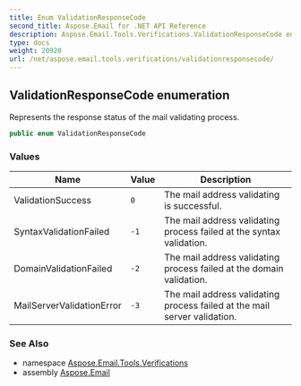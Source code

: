 ```yaml
---
title: Enum ValidationResponseCode
second_title: Aspose.Email for .NET API Reference
description: Aspose.Email.Tools.Verifications.ValidationResponseCode enum. Represents the response status of the mail validating process
type: docs
weight: 20920
url: /net/aspose.email.tools.verifications/validationresponsecode/
---
```

## ValidationResponseCode enumeration

Represents the response status of the mail validating process.

```csharp
public enum ValidationResponseCode
```

### Values

| Name | Value | Description |
| --- | --- | --- |
| ValidationSuccess | `0` | The mail address validating is successful. |
| SyntaxValidationFailed | `-1` | The mail address validating process failed at the syntax validation. |
| DomainValidationFailed | `-2` | The mail address validating process failed at the domain validation. |
| MailServerValidationError | `-3` | The mail address validating process failed at the mail server validation. |

### See Also

* namespace [Aspose.Email.Tools.Verifications](../../aspose.email.tools.verifications/)
* assembly [Aspose.Email](../../)



